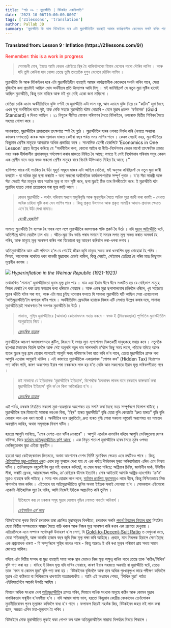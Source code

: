 ```yaml
---
title: "পাঠ ০৯ : মুদ্ৰাস্ফীতি | বিটকইন একবিংশতি"
date: '2023-10-06T10:00:00.000Z'
tags: ['21lessons', 'translation']
author: Pallab JD
summary: 'মুদ্ৰাস্ফীতি কি আৰু বিটকইনৰ দৰে এটা মুদ্ৰাস্ফীতিহীন ব্যৱস্থাই আমাৰ কাৰ্যপ্ৰণালীক কেনেদৰে সলনি কৰিব পাৰে, সেয়া বুজিবলৈ কৰা প্ৰচেষ্টাই আছিল মোৰ অৰ্থনীতৰ প্ৰতি উদ্যোগৰ আদি বিন্দু । মই জানিছিলোঁ যে নতুন মুদ্ৰা সৃষ্টিৰ হাৰেই আছিল মুদ্ৰাস্ফীতি, কিন্তু তাৰ বাহিৰে আৰু মই খুব বেছি একো জনা নাছিলো ।...'
---
```


<div style="textAlign:center">
    <h4> Translated from: Lesson 9 : Inflation (https://21lessons.com/9/) </h4>
    <p style="color:red"> Remember: this is a work in progress </p>
</div>

> সোণজনী মোৰ, ইয়াত আমি কেৱল এঠাইতে স্থিৰ হৈ থাকিবলৈকো যিমান বেগেৰে পাৰো দৌৰিব লাগিব ।
> আৰু যদি তুমি কেনিবা যাব খোজা তেন্তে তুমি তাতোকৈ দুগুন বেগেৰে দৌৰিব লাগিব ।

মুদ্ৰাস্ফীতি কি আৰু বিটকইনৰ দৰে এটা মুদ্ৰাস্ফীতিহীন ব্যৱস্থাই আমাৰ কাৰ্যপ্ৰণালীক কেনেদৰে সলনি কৰিব পাৰে, সেয়া বুজিবলৈ কৰা প্ৰচেষ্টাই আছিল মোৰ অৰ্থনীতৰ প্ৰতি উদ্যোগৰ আদি বিন্দু ।
মই জানিছিলোঁ যে নতুন মুদ্ৰা সৃষ্টিৰ হাৰেই আছিল মুদ্ৰাস্ফীতি, কিন্তু তাৰ বাহিৰে আৰু মই খুব বেছি একো জনা নাছিলো ।

যেতিয়া নেকি এচাম অৰ্থনীতিবিদে যুক্তি দৰ্শাই যে মুদ্ৰাস্ফীতি এটা ভাল বস্তু, আন এচামে যুক্তি দিয়ে যে "কঠিন" মুদ্ৰা হৈছে এখন সুস্থ অৰ্থনীতিৰ বাবে সৃষ্ট, যাক নেকি সহজে মুদ্ৰাস্ফীতি ঘটাব নোৱাৰি - যেনে মুদ্ৰাৰ প্ৰচলন 'স্বৰ্ণমানক' (Gold Standard) ৰ দিনত আছিল ।
২১ নিযুতৰ সীমিত যোগান পৰিমাণৰ সৈতে বিটকইনে, ওপৰোক্ত দ্বিতীয় শিবিৰৰ সৈতে সহমত পোষণ কৰে ।

সাধাৰণতে, মুদ্ৰাস্ফীতিৰ প্ৰভাৱবোৰ তৎক্ষণাত স্পষ্ট হৈ নুঠে ।
মুদ্ৰাস্ফীতিৰ হাৰৰ ওপৰত নিৰ্ভৰ কৰি (লগতে অন্যান্য কাৰকৰ ওপৰতো) কাৰক আৰু প্ৰভাৱৰ মাজত কেইবা বছৰ পৰ্যন্ত সময় লাগিব পাৰে ।
কেৱল সেয়াই নহয়, মুদ্ৰাস্ফীতিয়ে কিছুমান শ্ৰেণীৰ মানুহক আনতকৈ অধিক প্ৰভাৱিত কৰে । সাংবাদিক হেনৰী হেজলিটে 'Economics in One Lesson' গ্ৰন্থত উল্লেখ কৰিছে যে
"অৰ্থনীতিৰ কলা, কোনো আইন বা নীতি-নিৰ্দেশনাৰ কেৱল মাথোঁ তাৎক্ষণিক প্ৰভাৱ নহয় বৰঞ্চ দীৰ্ঘকালীন প্ৰভাৱসমূহ পৰ্যবেক্ষণ কৰাৰ মাজতে নিহিত হৈ আছে; লগতে ই সেই নিৰ্দেশনাৰ পৰিনাম সমূহ কেৱল এক শ্ৰেণীৰ বাবে নহয় বৰঞ্চ সকলো শ্ৰেণীৰ মানুহৰ বাবে বিচাৰি উলিওৱাত নিহিত হৈ আছে ।"

ব্যক্তিগত ভাৱে মই সচকিত হৈ উঠা মূহুৰ্ত সমূহৰ মাজৰ এটা আছিল যেতিয়া, মই অনুভৱ কৰিছিলোঁ যে নতুন মুদ্ৰা জাৰী কৰাটো - বা অধিক মুদ্ৰা ছপা কৰাটো - অন্য সকলো অৰ্থনৈতিক কাৰ্যকলাপতকৈ সম্পূৰ্ণ পৃথক ।
য'ত সঁচা সামগ্ৰী আৰু সঁচা সেৱাই সঁচা মানুহৰ বাবে সচাকৈ মূল্য বা মান সৃষ্টি কৰে, ছপা মুদ্ৰাই ঠিক তাৰ বিপৰীতটো কৰে: ই মুদ্ৰাস্ফীতি ঘটা মুদ্ৰাবিধ হাতত লোৱা প্ৰত্যেকৰে পৰা মূল্য কাঢ়ি আনে ।

> কেৱল মুদ্ৰাস্ফীতি - অৰ্থাৎ পৰিনাম স্বৰূপে মজুৰিবৃদ্ধি আৰু মূল্যবৃদ্ধিৰ সৈতে অধিক মুদ্ৰা জাৰী কৰা কাৰ্যই - দেখাত অধিক চাহিদা সৃষ্টি কৰা যেন লাগিব পাৰে ।
> কিন্তু প্ৰকৃত উৎপাদন আৰু প্ৰকৃত সামগ্ৰীৰ আদান-প্ৰদানৰ ক্ষেত্ৰত এনে হৈ উঠা দেখা নাযায়।
>
> <cite> [হেনৰী হেজলিট ](https://mises.org/library/economics-one-lesson) </cite>

সামান্য মুদ্ৰাস্ফীতি গৈ ব্যাপক হৈ পৰাৰ লগে লগে মুদ্ৰাস্ফীতিৰ ধ্বংসাত্মক শক্তি প্ৰকট হৈ উঠে ।
যদি [মুদ্ৰাৰ অতিস্ফীতি](https://en.wikipedia.org/wiki/Hyperinflation) ঘটে, অতিশীঘ্ৰে ঘটনা বেয়ালৈ ঢাল খায় ।
স্ফীত-মুদ্ৰা বিধ ভাঙি পৰাৰ সমানে ই সময়ৰ লগত মূল্য সঞ্চয় কৰাত অসমৰ্থ হৈ পৰিব, আৰু মানুহে মূল্য সংৰক্ষণ কৰিব পৰা যিকোনো বস্তু আহৰণ কৰিবলৈ লৰা-ধপৰা লগাব ।

অতিমুদ্ৰাস্ফীতিৰ আন এটা পৰিনাম হ'ল যে গোটেই জীৱন জুৰি মানুহে সঞ্চয় কৰা ধনৰাশিৰ মূল্য নোহোৱা হৈ পৰিব ।
নিশ্চয়, আপোনাৰ পকেটত থকা কাগজী মুদ্ৰাবোৰ একেই থাকিব, কিন্তু সেয়াই, সেইবোৰ তেতিয়া হৈ পৰিব মাত্ৰ কিছুমান মূল্যহীন কাগজ ।

![](https://21lessons.com/assets/images/children-playing-with-money.png)
_Hyperinflation in the Weimar Republic (1921-1923)_

তথাকথিত 'সামান্য' মুদ্ৰাস্ফীতিতো মুদ্ৰাৰ মূল্য হ্ৰাস পায় ।
মাত্ৰ এয়া ইমান ধীৰে ধীৰে সংঘটিত হয় যে বেছিভাগ মানুহে নিজৰ হেৰাই গৈ থকা ক্ৰয় ক্ষমতাৰ কথা ধৰিবকে নোৱাৰে ।
আৰু এবাৰ মুদ্ৰা ছপাশালবোৰ চলিবলৈ ধৰিলে, খুব সহজতে মুদ্ৰাৰ স্ফীতি ঘটাব পৰা যায়, আৰু এটা মাত্ৰ চুইছ দবোৱাৰ ফলতে যি সামান্য মুদ্ৰাস্ফীতি ঘটি আছিল সেয়া এহোলোকা 'অতিমুদ্ৰাস্ফীতি'লৈ ৰূপান্তৰ ঘটিব পাৰে ।
অৰ্থনীতিবিদ ফ্ৰেডৰিক হায়াকে নিজৰ এটি লেখাত উল্লেখ কৰাৰ দৰে, সামান্য মুদ্ৰাস্ফীতিয়েই সাধাৰণতে গৈ ভৰপক মুদ্ৰাস্ফীতি হৈ উঠে ।

> সামান্য, সুস্থিৰ মুদ্ৰাস্ফীতিয়ে (আমাক) কোনোধৰনৰ সহায় নকৰে - বৰঞ্চ ই (বিত্তব্যৱস্থাক) পূৰ্ণগতিৰ মুদ্ৰাস্ফীতিলৈ আগুৱাইহে নিয়ে ।
>
> <cite> [ফ্ৰেডৰিক হায়াক](https://books.google.com/books?id=zZu3AAAAIAAJ&dq=%22only+while+it+accelerates%22&focus=searchwithinvolume&q=%22steady+inflation+cannot+help%22) </cite>

মুদ্ৰাস্ফীতিৰ আচৰণ অসাধাৰণভাৱে কুটিল, কিয়নো ই সদায় মুদ্ৰা-ছপাশালৰ নিকতৱৰ্তী মানুহকহে সহায় কৰে ।
নতুনকৈ ছপোৱা টকাবোৰ বিয়পি যাবলৈ আৰু সেই অনুসৰি বস্তুৰ দাম সালসলনি হ'বলৈ কিছু সময় লাগে, গতিকে যদিহে আনৰ হাতৰ মুদ্ৰাৰ মূল্য হ্ৰাস হোৱাৰ আগতেই আপুনি সৰহ পৰিমাণৰ টকা হাত কৰি ল'ব পাৰে, তেন্তে মুদ্ৰাস্ফীতিৰ গ্ৰাসৰ পৰা আপুনি এখোজ আগুৱাই থাকিব ।
এই কাৰণতে মুদ্ৰাস্ফীতিক একপ্ৰকাৰৰ "গোপন কৰ" (Hidden Tax) হিচাপেও গণ্য কৰিব পাৰি, কাৰণ অৱশেষত ইয়াৰ পৰা চৰকাৰৰে লাভ হয় য'ত নেকি আন সকলোৱে ইয়াৰ মূল্য ভৰিবলগীয়াত পৰে ।

> মই নাভাবো যে ইতিহাসক 'মুদ্ৰাস্ফীতিৰ ইতিহাস', বিশেষকৈ 'চৰকাৰৰ লাভৰ বাবে চৰকাৰে কাৰুকাৰ্য কৰা মুদ্ৰাস্ফীতিৰ ইতিহাস' বুলি ক'লে কিবা অতিৰঞ্জিত হ'ব ।
>
> <cite> [ফ্ৰেডৰিক হায়াক](https://books.google.com/books?id=l_A1vVIaYBYC&pg=PA142&dq=%22history+is+largely+a+history+of+inflation%22&hl=en&sa=X&ved=0ahUKEwi90NDLrdnfAhUprVkKHUx1CmIQ6AEIKjAA#v=onepage&q=%22history%20is%20largely%20a%20history%20of%20inflation%22&f=false) </cite>

এই পৰ্যন্ত, চৰকাৰ নিয়ন্ত্ৰিত সকলো মুদ্ৰা-ব্যৱস্থাকে অৱশেষত হয় সলনি কৰা হৈছে নহয় সম্পূৰ্ণৰূপে বিলোপ ঘটিছে ।
মুদ্ৰাস্ফীতিৰ হাৰ যিমানেই সামান্য নহওক কিয়, "স্থিৰ" হাৰত মুদ্ৰাস্ফীতি" বৃদ্ধি হোৱা বুলি কোৱাটো "দ্ৰুত হাৰত" বৃদ্ধি বুলি কোৱাৰ আন এক ধৰণ মাথোঁ ।
অৰ্থনীতিৰ দৰে প্ৰকৃতিটো, দ্ৰুত হাৰত বৃদ্ধি পোৱা সকলো বস্তুৱেই অৱশেষত হয় সমান্তৰ অৱস্থালৈ আহিব, অথবা সমূলাঞ্চে বিনাশ ঘটিব ।

হয়তো আপুনি ভাবিছে, "মোৰ দেশত এনে ঘটিব নোৱাৰে" ।
আপুনি এনেকৈ নাভাবিব যদিহে আপুনি ভেনিজুৱেলা দেশৰ বাসিন্দা, যিয়ে [বৰ্তমান অতিমুদ্ৰাস্ফীতিত ভুগি আছে](https://en.wikipedia.org/wiki/Crisis_in_Venezuela#Economic_crisis) ।
এক নিযুত শতাংশ মুদ্ৰাস্ফীতিৰ হাৰৰ সৈতে মুঠৰ ওপৰত ভেনিজুৱেলাৰ মুদ্ৰা এতিয়া মূল্যহীন ।

হয়তো অহা কেইবছৰমানৰ ভিতৰতে, অথবা আপোনাৰ দেশৰ নিৰ্দিষ্ট মুদ্ৰাবিধৰ ক্ষেত্ৰত এনে নঘটিবও পাৰে ।
কিন্তু [ঐতিহাসিক মুদ্ৰা-তালিকা খন](https://en.wikipedia.org/wiki/List_of_historical_currencies)ত এবাৰ চকু ফুৰালে দেখা যায় যে এক পৰ্যাপ্ত দীৰ্ঘকালৰ মূৰত অনিবাৰ্যভাবে এদিন এনে নিশ্চয় ঘটিব ।
তালিকাভুক্ত বহুকেইবিধ মুদ্ৰা মই ব্যৱহাৰ কৰিছোঁ, বা মোৰ মনত পৰিছে: অষ্ট্ৰিয়াৰ চিলিং, জাৰ্মানীৰ মাৰ্ক, ইটালীৰ লীৰা, ফৰাচী ফ্ৰেংক, আয়াৰলেণ্ডৰ পাউণ্ড, ক্ৰ'ৱেছিয়াৰ ডীনাৰ ইত্যাদি। মোৰ আইতাই আনকি অষ্ট্ৰিয়-হাংগেৰিয় 'ক্ৰ'ন' মুদ্ৰাও ব্যৱহাৰ কৰি পাইছে ।
সময় পাৰ হোৱাৰ লগে লগে, [বৰ্তমান প্ৰচলিত মুদ্ৰাসমূহ](https://en.wikipedia.org/wiki/List_of_currencies)ও লাহে ধীৰে, কিন্তু নিশ্চিতভাৱে নিজ শ্মশানলৈ গমন কৰিব ।
এইবোৰে হয় অতিমুদ্ৰাস্ফীতিত ভুগিব অথবা ইহঁতক সলাই পেলোৱা হ'ব ।
সোনকালে এইবোৰো একোটা ঐতিহাসিক মুদ্ৰা হৈ পৰিব, আমি নিজেই ইহঁতক অপ্ৰচলিত কৰি তুলিম ।

> ইতিহাসে কয় যে চৰকাৰ সমূহ মুদ্ৰাৰ যোগান বৃদ্ধিৰ লোভত পৰাটো অনিবাৰ্য ।
>
> <cite> [চেইফডিন এম’আছ](https://thesaifhouse.wordpress.com/book/) </cite>

বিটকইননো পৃথক কিয়?
চৰকাৰৰ দ্বাৰা প্ৰচলিত মুদ্ৰাসমূহৰ বিপৰীতে, চৰকাৰৰ সলনি [পদাৰ্থ বিজ্ঞানৰ নিয়মৰ দ্বাৰা](https://dergigi.com/2018/06/10/bitcoin-s-energy-consumption/) নিয়ন্ত্ৰিত হোৱা বিত্তীয় সম্পদবোৰে সময়ৰ সৈতে বাচি থকাৰ আৰু নিজৰ মূল্য সংৰক্ষণ কৰি ৰখাৰ এক প্ৰৱণতা দেখুৱায় ।
এতিয়ালৈকে এনে সম্পদৰ সৰ্বোৎকৃষ্ট উদাহৰণ হ'ল সোণ, যি [Gold-to-Decent-Suit Ratio](https://www.businesswire.com/news/home/20110819005774/en/History-Shows-Price-Ounce-Gold-Equals-Price) ত দেখুওৱা মতে, যোৱা শতিকাজুৰি, আৰু আনকি হাজাৰ বছৰ জুৰি নিজ মূল্য ৰক্ষা কৰি আহিছে। প্ৰথমে, মান নিৰূপক হিচাপে সোণ হৈছে এক প্ৰশ্নবোধক ধাৰণা - যি সম্পুৰ্ণৰূপে সুস্থিৰ নহবও পাৰে - কিন্তু অন্ততঃ ই ধৰি ৰখা মূল্যৰ পৰিমাণ প্ৰায় সদায় সমান জোখতে থাকিব।

যদিহে এটা বিত্তীয় সম্পদ বা মুদ্ৰা ব্যৱস্থাই সময় আৰু স্থান ভেদেও নিজ মূল্য অক্ষুন্ন ৰাখিব পাৰে তেন্তে তাক 'কঠিন/শিথিল' বুলি গণ্য কৰা হয় ।
যদিহে ই নিজৰ মূল্য ধৰি ৰাখিব নোৱাৰে, কাৰণ ইয়াৰ সহজতে অৱনতি বা মুদ্ৰাস্ফীতি ঘটে, তেন্তে তাক 'নৰম বা কোমল মুদ্ৰা' বুলি গণ্য কৰা হয় ।
বিটকইনক বুজিবলৈ আৰু তাৰ অধিক পুংখানুপুংখ ভাৱে পৰীক্ষণ কৰিবলৈ মুদ্ৰাৰ এই কঠিনতা বা শিথিলতাৰ ধাৰণাটো অত্যাৱশ্যকীয় ।
আমি এই অধ্যায়ৰ শেষত, 'শিথিল মুদ্ৰা' পাঠত এইবিষয়টোলৈ আকৌ উভতি আহিম ।

যিমানে অধিক সংখ্যক দেশ [অতিমুদ্ৰাস্ফীতি](https://en.wikipedia.org/wiki/Hyperinflation)ৰ গ্ৰাসত পৰিব, সিমানে অধিক সংখ্যক মানুহে কঠিন আৰু কোমল মুদ্ৰাৰ বাস্তৱিকতাৰ সন্মুখীন হ'বলগীয়া হ'ব ।
যদি আমাৰ ভাগ্য ভাল, হয়তো কিছুমান কেন্দ্ৰীয় বেংকাৰেও তেওঁলোকৰ মুদ্ৰানীতিবোৰৰ পুনৰ মূল্যাঙ্কন কৰিবলৈ বাধ্য হ'ব পাৰে ।
ফলাফল যিয়েই নহওঁক কিয়, বিটকইনৰ জহত মই লাভ কৰা জ্ঞান, সম্ভৱত এদিন মহা-মূল্যবান হৈ পৰিব ।

বিটকইনে মোক মুদ্ৰাস্ফীতিত লুকাই থকা গোপন কৰ আৰু অতিমুদ্ৰাস্ফীতিৰ সাম্ভাব্য বিপর্যয়ৰ বিষয়ে শিকালে ।